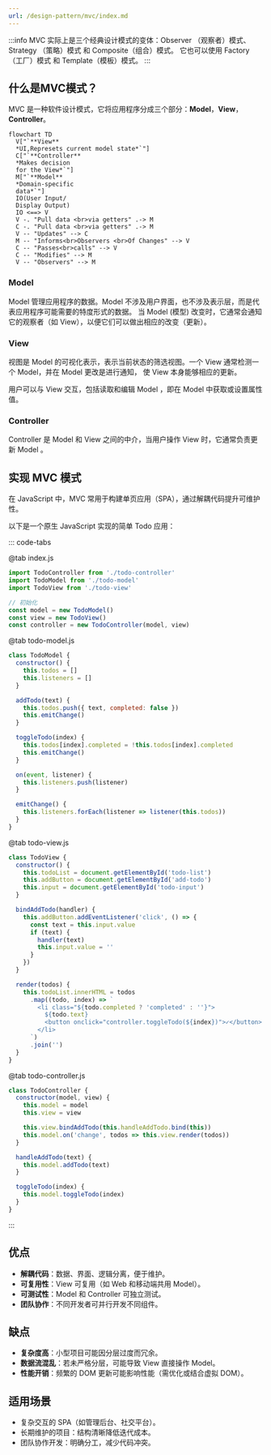 ```yaml
---
url: /design-pattern/mvc/index.md
---
```

:::info
MVC 实际上是三个经典设计模式的变体：Observer （观察者）模式、Strategy （策略）模式 和 Composite（组合）模式。
它也可以使用 Factory （工厂）模式 和  Template（模板）模式。
:::

## 什么是MVC模式？

MVC 是一种软件设计模式，它将应用程序分成三个部分：**Model**，**View**，**Controller**。

```mermaid
flowchart TD
  V["`**View**
  *UI,Represets current model state*`"]
  C["`**Controller**
  *Makes decision
  for the View*`"]
  M["`**Model**
  *Domain-specific
  data*`"]
  IO(User Input/
  Display Output)
  IO <==> V
  V -. "Pull data <br>via getters" .-> M
  C -. "Pull data <br>via getters" .-> M
  V -- "Updates" --> C
  M -- "Informs<br>Observers <br>Of Changes" --> V
  C -- "Passes<br>calls" --> V
  C -- "Modifies" --> M
  V -- "Observers" --> M
```

### Model

Model 管理应用程序的数据。Model 不涉及用户界面，也不涉及表示层，而是代表应用程序可能需要的特度形式的数据。
当 Model (模型) 改变时，它通常会通知它的观察者（如 View），以便它们可以做出相应的改变（更新）。

### View

视图是 Model 的可视化表示，表示当前状态的筛选视图。一个 View 通常检测一个 Model，并在 Model 更改是进行通知，
使 View 本身能够相应的更新。

用户可以与 View 交互，包括读取和编辑 Model ，即在 Model 中获取或设置属性值。

### Controller

Controller 是 Model 和 View 之间的中介，当用户操作 View 时，它通常负责更新 Model 。

## 实现 MVC 模式

在 JavaScript 中，MVC 常用于构建单页应用（SPA），通过解耦代码提升可维护性。

以下是一个原生 JavaScript 实现的简单 Todo 应用：

::: code-tabs

@tab index.js

```js
import TodoController from './todo-controller'
import TodoModel from './todo-model'
import TodoView from './todo-view'

// 初始化
const model = new TodoModel()
const view = new TodoView()
const controller = new TodoController(model, view)
```

@tab todo-model.js

```js
class TodoModel {
  constructor() {
    this.todos = []
    this.listeners = []
  }

  addTodo(text) {
    this.todos.push({ text, completed: false })
    this.emitChange()
  }

  toggleTodo(index) {
    this.todos[index].completed = !this.todos[index].completed
    this.emitChange()
  }

  on(event, listener) {
    this.listeners.push(listener)
  }

  emitChange() {
    this.listeners.forEach(listener => listener(this.todos))
  }
}
```

@tab todo-view.js

```js
class TodoView {
  constructor() {
    this.todoList = document.getElementById('todo-list')
    this.addButton = document.getElementById('add-todo')
    this.input = document.getElementById('todo-input')
  }

  bindAddTodo(handler) {
    this.addButton.addEventListener('click', () => {
      const text = this.input.value
      if (text) {
        handler(text)
        this.input.value = ''
      }
    })
  }

  render(todos) {
    this.todoList.innerHTML = todos
      .map((todo, index) => `
        <li class="${todo.completed ? 'completed' : ''}">
          ${todo.text}
          <button onclick="controller.toggleTodo(${index})">✓</button>
        </li>
      `)
      .join('')
  }
}
```

@tab todo-controller.js

```js
class TodoController {
  constructor(model, view) {
    this.model = model
    this.view = view

    this.view.bindAddTodo(this.handleAddTodo.bind(this))
    this.model.on('change', todos => this.view.render(todos))
  }

  handleAddTodo(text) {
    this.model.addTodo(text)
  }

  toggleTodo(index) {
    this.model.toggleTodo(index)
  }
}
```

:::

## 优点

* **解耦代码**：数据、界面、逻辑分离，便于维护。
* **可复用性**：View 可复用（如 Web 和移动端共用 Model）。
* **可测试性**：Model 和 Controller 可独立测试。
* **团队协作**：不同开发者可并行开发不同组件。

## 缺点

* **复杂度高**：小型项目可能因分层过度而冗余。
* **数据流混乱**：若未严格分层，可能导致 View 直接操作 Model。
* **性能开销**：频繁的 DOM 更新可能影响性能（需优化或结合虚拟 DOM）。

## 适用场景

* 复杂交互的 SPA（如管理后台、社交平台）。
* 长期维护的项目：结构清晰降低迭代成本。
* 团队协作开发：明确分工，减少代码冲突。
